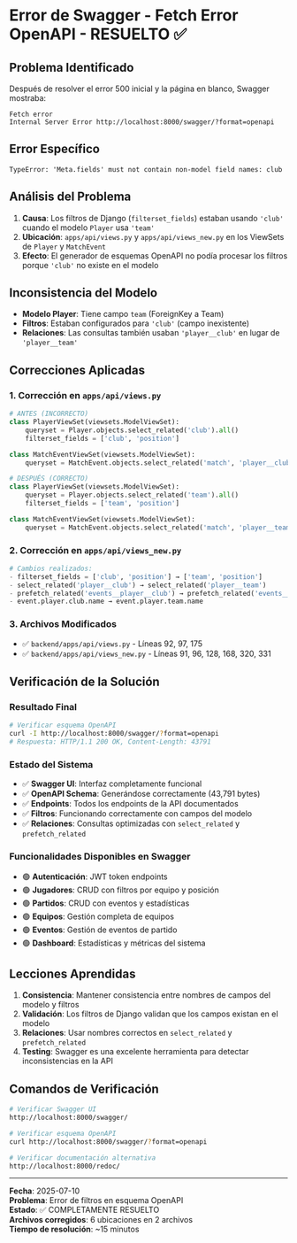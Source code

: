 # Error de Swagger - Fetch Error OpenAPI - RESUELTO ✅

## Problema Identificado
Después de resolver el error 500 inicial y la página en blanco, Swagger mostraba:
```
Fetch error
Internal Server Error http://localhost:8000/swagger/?format=openapi
```

## Error Específico
```
TypeError: 'Meta.fields' must not contain non-model field names: club
```

## Análisis del Problema
1. **Causa**: Los filtros de Django (`filterset_fields`) estaban usando `'club'` cuando el modelo `Player` usa `'team'`
2. **Ubicación**: `apps/api/views.py` y `apps/api/views_new.py` en los ViewSets de `Player` y `MatchEvent`
3. **Efecto**: El generador de esquemas OpenAPI no podía procesar los filtros porque `'club'` no existe en el modelo

## Inconsistencia del Modelo
- **Modelo Player**: Tiene campo `team` (ForeignKey a Team)
- **Filtros**: Estaban configurados para `'club'` (campo inexistente)
- **Relaciones**: Las consultas también usaban `'player__club'` en lugar de `'player__team'`

## Correcciones Aplicadas

### 1. Corrección en `apps/api/views.py`
```python
# ANTES (INCORRECTO)
class PlayerViewSet(viewsets.ModelViewSet):
    queryset = Player.objects.select_related('club').all()
    filterset_fields = ['club', 'position']

class MatchEventViewSet(viewsets.ModelViewSet):
    queryset = MatchEvent.objects.select_related('match', 'player__club').all()

# DESPUÉS (CORRECTO)
class PlayerViewSet(viewsets.ModelViewSet):
    queryset = Player.objects.select_related('team').all()
    filterset_fields = ['team', 'position']

class MatchEventViewSet(viewsets.ModelViewSet):
    queryset = MatchEvent.objects.select_related('match', 'player__team').all()
```

### 2. Corrección en `apps/api/views_new.py`
```python
# Cambios realizados:
- filterset_fields = ['club', 'position'] → ['team', 'position']
- select_related('player__club') → select_related('player__team')
- prefetch_related('events__player__club') → prefetch_related('events__player__team')
- event.player.club.name → event.player.team.name
```

### 3. Archivos Modificados
- ✅ `backend/apps/api/views.py` - Líneas 92, 97, 175
- ✅ `backend/apps/api/views_new.py` - Líneas 91, 96, 128, 168, 320, 331

## Verificación de la Solución

### Resultado Final
```bash
# Verificar esquema OpenAPI
curl -I http://localhost:8000/swagger/?format=openapi
# Respuesta: HTTP/1.1 200 OK, Content-Length: 43791
```

### Estado del Sistema
- ✅ **Swagger UI**: Interfaz completamente funcional
- ✅ **OpenAPI Schema**: Generándose correctamente (43,791 bytes)
- ✅ **Endpoints**: Todos los endpoints de la API documentados
- ✅ **Filtros**: Funcionando correctamente con campos del modelo
- ✅ **Relaciones**: Consultas optimizadas con `select_related` y `prefetch_related`

### Funcionalidades Disponibles en Swagger
- 🟢 **Autenticación**: JWT token endpoints
- 🟢 **Jugadores**: CRUD con filtros por equipo y posición
- 🟢 **Partidos**: CRUD con eventos y estadísticas
- 🟢 **Equipos**: Gestión completa de equipos
- 🟢 **Eventos**: Gestión de eventos de partido
- 🟢 **Dashboard**: Estadísticas y métricas del sistema

## Lecciones Aprendidas
1. **Consistencia**: Mantener consistencia entre nombres de campos del modelo y filtros
2. **Validación**: Los filtros de Django validan que los campos existan en el modelo
3. **Relaciones**: Usar nombres correctos en `select_related` y `prefetch_related`
4. **Testing**: Swagger es una excelente herramienta para detectar inconsistencias en la API

## Comandos de Verificación
```bash
# Verificar Swagger UI
http://localhost:8000/swagger/

# Verificar esquema OpenAPI
curl http://localhost:8000/swagger/?format=openapi

# Verificar documentación alternativa
http://localhost:8000/redoc/
```

---
**Fecha**: 2025-07-10  
**Problema**: Error de filtros en esquema OpenAPI  
**Estado**: ✅ COMPLETAMENTE RESUELTO  
**Archivos corregidos**: 6 ubicaciones en 2 archivos  
**Tiempo de resolución**: ~15 minutos
